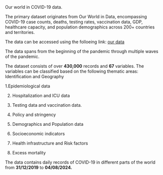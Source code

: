 Our world in COVID-19 data.

The primary dataset originates from Our World in Data, encompassing COVID-19 case counts, deaths, testing rates, vaccination data, GDP, healthcare capacity, and population demographics across 200+ countries and territories.

The data can be accessed using the folloeing link: [our data](https://covid.ourworldindata.org/data/owid-covid-data.xlsx)

The data spans from the beginning of the pandemic through multiple waves of the pandemic.

The dataset consists of over **430,000** records and **67** variables. The variables can be classified based on the following thematic areas:
Identification and Geography

1.Epidemiological data

2. Hospitalization and ICU data

3. Testing data and vaccination data.

4. Policy and stringency

5. Demographics and Population data

6. Socioeconomic indicators

7. Health infrastructure and Risk factors

8. Excess mortality


The data contains daily records of COVID-19 in different parts of the world from **31/12/2019** to **04/08/2024.**
